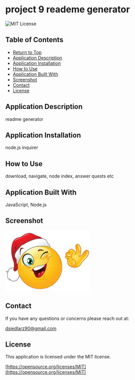 
  # project 9 reademe generator

  ![MIT License](https://img.shields.io/badge/license-MIT-blue)

  ## Table of Contents
  * [Return to Top](#)
  * [Application Description](#application-description)
  * [Application Installation](#application-installation)
  * [How to Use](#how-to-use)
  * [Application Built With](#application-built-with)
  * [Screenshot](#screenshot)
  * [Contact](#contact)
  * [License](#license)
  
  ## Application Description
  readme generator
  
  ## Application Installation
  node.js inquirer
  
  ## How to Use
  download, navigate, node index, answer quests etc
  
  

  ## Application Built With
   JavaScript, Node.js
  
  ## Screenshot
  ![demo screenshot](images/screenshot.jpg)

  

  

  

  ## Contact
  If you have any questions or concerns please reach out at:

  [dsiedlarz90@gmail.com](mailto:dsiedlarz90@gmail.com)

  ## License
  This application is licensed under the MIT license.
  
  [https://opensource.org/licenses/MIT](https://opensource.org/licenses/MIT)
  
  